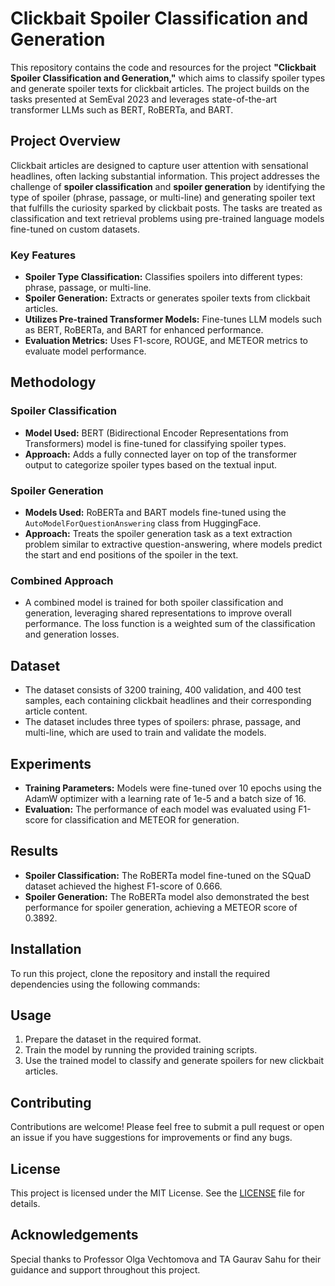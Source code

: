 # Clickbait Spoiler Classification and Generation

This repository contains the code and resources for the project **"Clickbait Spoiler Classification and Generation,"** which aims to classify spoiler types and generate spoiler texts for clickbait articles. The project builds on the tasks presented at SemEval 2023 and leverages state-of-the-art transformer LLMs such as BERT, RoBERTa, and BART.

## Project Overview

Clickbait articles are designed to capture user attention with sensational headlines, often lacking substantial information. This project addresses the challenge of **spoiler classification** and **spoiler generation** by identifying the type of spoiler (phrase, passage, or multi-line) and generating spoiler text that fulfills the curiosity sparked by clickbait posts. The tasks are treated as classification and text retrieval problems using pre-trained language models fine-tuned on custom datasets.

### Key Features

- **Spoiler Type Classification:** Classifies spoilers into different types: phrase, passage, or multi-line.
- **Spoiler Generation:** Extracts or generates spoiler texts from clickbait articles.
- **Utilizes Pre-trained Transformer Models:** Fine-tunes LLM models such as BERT, RoBERTa, and BART for enhanced performance.
- **Evaluation Metrics:** Uses F1-score, ROUGE, and METEOR metrics to evaluate model performance.

## Methodology

### Spoiler Classification

- **Model Used:** BERT (Bidirectional Encoder Representations from Transformers) model is fine-tuned for classifying spoiler types.
- **Approach:** Adds a fully connected layer on top of the transformer output to categorize spoiler types based on the textual input.

### Spoiler Generation

- **Models Used:** RoBERTa and BART models fine-tuned using the `AutoModelForQuestionAnswering` class from HuggingFace.
- **Approach:** Treats the spoiler generation task as a text extraction problem similar to extractive question-answering, where models predict the start and end positions of the spoiler in the text.

### Combined Approach

- A combined model is trained for both spoiler classification and generation, leveraging shared representations to improve overall performance. The loss function is a weighted sum of the classification and generation losses.

## Dataset

- The dataset consists of 3200 training, 400 validation, and 400 test samples, each containing clickbait headlines and their corresponding article content.
- The dataset includes three types of spoilers: phrase, passage, and multi-line, which are used to train and validate the models.

## Experiments

- **Training Parameters:** Models were fine-tuned over 10 epochs using the AdamW optimizer with a learning rate of 1e-5 and a batch size of 16.
- **Evaluation:** The performance of each model was evaluated using F1-score for classification and METEOR for generation.

## Results

- **Spoiler Classification:** The RoBERTa model fine-tuned on the SQuaD dataset achieved the highest F1-score of 0.666.
- **Spoiler Generation:** The RoBERTa model also demonstrated the best performance for spoiler generation, achieving a METEOR score of 0.3892.

## Installation

To run this project, clone the repository and install the required dependencies using the following commands:

## Usage

1. Prepare the dataset in the required format.
2. Train the model by running the provided training scripts.
3. Use the trained model to classify and generate spoilers for new clickbait articles.

## Contributing

Contributions are welcome! Please feel free to submit a pull request or open an issue if you have suggestions for improvements or find any bugs.

## License

This project is licensed under the MIT License. See the [LICENSE](LICENSE) file for details.

## Acknowledgements

Special thanks to Professor Olga Vechtomova and TA Gaurav Sahu for their guidance and support throughout this project.
